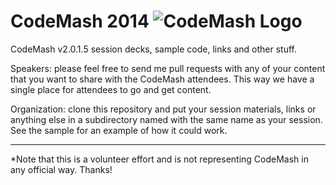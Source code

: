 CodeMash 2014   ![CodeMash Logo](https://doorcomp.blob.core.windows.net/doorcomp/Codemash%20Gearhead%20200.png)
============

CodeMash v2.0.1.5 session decks, sample code, links and other stuff.

Speakers: please feel free to send me pull requests with any of your content that you want to share with the CodeMash attendees.  This way we have a single place for attendees to go and get content.

Organization: clone this repository and put your session materials, links or anything else in a subdirectory named with the same name as your session.  See the sample for an example of how it could work.

--- 

*Note that this is a volunteer effort and is not representing CodeMash in any official way. Thanks! 
